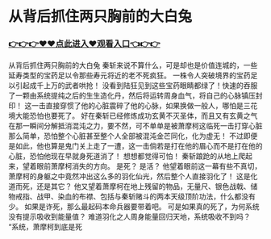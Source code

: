 # 从背后抓住两只胸前的大白兔

### <a href="https://github.com/xinfue/dunp/issues/2">👉👉👉♥♥点此进入♥观看入口👈👉👉</a>

从背后抓住两只胸前的大白兔
秦斩来说不算什么，可是却也是价值连城的，一些延寿类型的宝药足以令那些寿元将近的老不死疯狂。
    一株令人突破境界的宝药足以引起成千上万的武者哄抢！
    没看到陆狂见到这些宝药眼睛都绿了！快速的吞服了一颗由系统提纯之后的生生造化丹，然后将运转周身血气，将自己的心脉镇压封印！
    这一击直接穿惯了他的心脏震碎了他的心脉，如果换做一般人，哪怕是三花境大能恐怕也要死了。
    好在秦斩已经修炼成功玄黄不灭圣体，而且又有玄黄之气在那一瞬间分解抵消混沌之力，要不然，可不单单是被萧摩柯这临死一击打穿心脏那么简单，恐怕整个心脏甚至整个人全部被混沌金芒同化，化为虚无！
    不过即便是如此，他也算是鬼门关上走了一遭，这一击倘若是打在他的眉心而不是打在他的心脏，恐怕他现在早就身死道消了！
    想想都觉得可怕！
    秦斩踉跄的从地上爬起来，望着眼前萧摩柯消失的方向。
    是死？
    是活？
    他望着眼前这一幕有些不真切，萧摩柯的身躯之中竟然冲出这么多的羽化仙光，然后整个人直接羽化了！
    这是化道而死，还是其它？
    他又望着萧摩柯在地上残留的物品，无量尺、银色战戟、储物戒指、战甲、染血的布襟、包括与秦斩赌斗的两本天级顶阶功法，什么都没有少。
    如果是诈死，那么最起码本命兵器要带着吧。
    可是如果真的死了，为何系统没有提示吸收到能量值？
    难道羽化之人周身能量回归天地，系统吸收不到吗？
    “系统，萧摩柯到底是死
